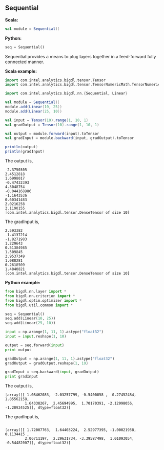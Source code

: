 ## Sequential ##

**Scala:**
```scala
val module = Sequential()
```
**Python:**
```python
seq = Sequential()
```

Sequential provides a means to plug layers together
in a feed-forward fully connected manner.

**Scala example:**

```scala
import com.intel.analytics.bigdl.tensor.Tensor
import com.intel.analytics.bigdl.tensor.TensorNumericMath.TensorNumeric.NumericFloat

import com.intel.analytics.bigdl.nn.{Sequential, Linear}

val module = Sequential()
module.add(Linear(10, 25))
module.add(Linear(25, 10))

val input = Tensor(10).range(1, 10, 1)
val gradOutput = Tensor(10).range(1, 10, 1)

val output = module.forward(input).toTensor
val gradInput = module.backward(input, gradOutput).toTensor

println(output)
println(gradInput)
```

The output is,

```
-2.3750305
2.4512818
1.6998017
-0.47432393
4.3048754
-0.044168986
-1.1643536
0.60341483
2.0216258
2.1190155
[com.intel.analytics.bigdl.tensor.DenseTensor of size 10]
```

The gradInput is,

```
2.593382
-1.4137214
-1.8271983
1.229643
0.51384985
1.509845
2.9537349
1.088281
0.2618509
1.4840821
[com.intel.analytics.bigdl.tensor.DenseTensor of size 10]
```

**Python example:**

```python
from bigdl.nn.layer import *
from bigdl.nn.criterion import *
from bigdl.optim.optimizer import *
from bigdl.util.common import *

seq = Sequential()
seq.add(Linear(10, 25))
seq.add(Linear(25, 10))

input = np.arange(1, 11, 1).astype("float32")
input = input.reshape(1, 10)

output = seq.forward(input)
print output

gradOutput = np.arange(1, 11, 1).astype("float32")
gradOutput = gradOutput.reshape(1, 10)

gradInput = seq.backward(input, gradOutput)
print gradInput
```

The output is,

```
[array([[ 1.08462083, -2.03257799, -0.5400058 ,  0.27452484,  1.85562158,
         1.64338267,  2.45694995,  1.70170391, -2.12998056, -1.28924525]], dtype=float32)]
```

The gradInput is,

```

[array([[ 1.72007763,  1.64403224,  2.52977395, -1.00021958,  0.1134415 ,
         2.06711197,  2.29631734, -3.39587498,  1.01093054, -0.54482007]], dtype=float32)]
```
